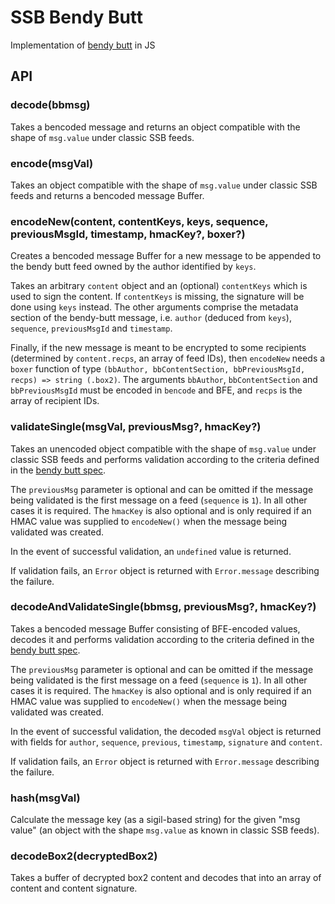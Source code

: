 # SSB Bendy Butt

Implementation of [bendy butt] in JS

## API

### decode(bbmsg)

Takes a bencoded message and returns an object compatible with the shape of
`msg.value` under classic SSB feeds.

### encode(msgVal)

Takes an object compatible with the shape of `msg.value` under classic SSB feeds
and returns a bencoded message Buffer.

### encodeNew(content, contentKeys, keys, sequence, previousMsgId, timestamp, hmacKey?, boxer?)

Creates a bencoded message Buffer for a new message to be appended to the bendy
butt feed owned by the author identified by `keys`.

Takes an arbitrary `content` object and an (optional) `contentKeys` which is
used to sign the content. If `contentKeys` is missing, the signature will be
done using `keys` instead. The other arguments comprise the metadata section of
the bendy-butt message, i.e. `author` (deduced from `keys`), `sequence`,
`previousMsgId` and `timestamp`.

Finally, if the new message is meant to be encrypted to some recipients
(determined by `content.recps`, an array of feed IDs), then `encodeNew` needs a
`boxer` function of type `(bbAuthor, bbContentSection, bbPreviousMsgId, recps) => string (.box2)`.
The arguments `bbAuthor`, `bbContentSection` and `bbPreviousMsgId` must be
encoded in `bencode` and BFE, and `recps` is the array of recipient IDs.

### validateSingle(msgVal, previousMsg?, hmacKey?)

Takes an unencoded object compatible with the shape of `msg.value` under classic SSB feeds and performs validation according to the criteria defined in the [bendy butt spec](https://github.com/ssb-ngi-pointer/bendy-butt-spec#specification).

The `previousMsg` parameter is optional and can be omitted if the message being validated is the first message on a feed (`sequence` is `1`). In all other cases it is required. The `hmacKey` is also optional and is only required if an HMAC value was supplied to `encodeNew()` when the message being validated was created.

In the event of successful validation, an `undefined` value is returned.

If validation fails, an `Error` object is returned with `Error.message` describing the failure.

### decodeAndValidateSingle(bbmsg, previousMsg?, hmacKey?)

Takes a bencoded message Buffer consisting of BFE-encoded values, decodes it and performs validation according to the criteria defined in the [bendy butt spec](https://github.com/ssb-ngi-pointer/bendy-butt-spec#specification).

The `previousMsg` parameter is optional and can be omitted if the message being validated is the first message on a feed (`sequence` is `1`). In all other cases it is required. The `hmacKey` is also optional and is only required if an HMAC value was supplied to `encodeNew()` when the message being validated was created.

In the event of successful validation, the decoded `msgVal` object is returned with fields for `author`, `sequence`, `previous`, `timestamp`, `signature` and `content`.

If validation fails, an `Error` object is returned with `Error.message` describing the failure.

### hash(msgVal)

Calculate the message key (as a sigil-based string) for the given "msg value"
(an object with the shape `msg.value` as known in classic SSB feeds).

### decodeBox2(decryptedBox2)

Takes a buffer of decrypted box2 content and decodes that into an
array of content and content signature.


[bendy butt]: https://github.com/ssb-ngi-pointer/bendy-butt-spec
